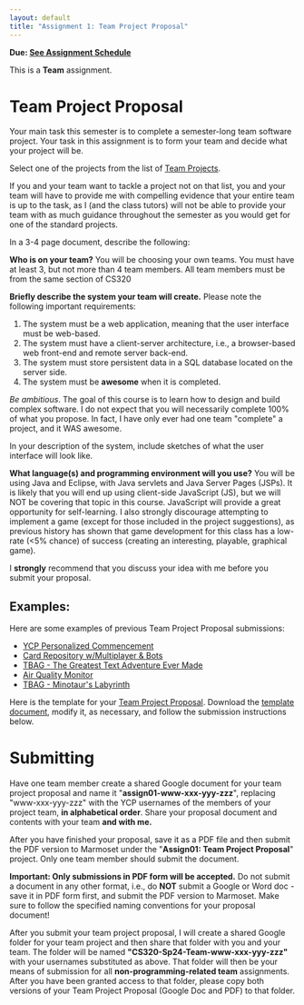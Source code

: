 ```yaml
---
layout: default
title: "Assignment 1: Team Project Proposal"
---
```


**Due: [See Assignment Schedule](index.html)**

This is a **Team** assignment.

Team Project Proposal
=====================

Your main task this semester is to complete a semester-long team software project. Your task in this assignment is to form your team and decide what your project will be.

Select one of the projects from the list of [Team Projects](../projects/index.html).

If you and your team want to tackle a project not on that list, you and your team will have to provide me with compelling evidence that your entire team is up to the task, as I (and the class tutors) will not be able to provide your team with as much guidance throughout the semester as you would get for one of the standard projects.

In a 3-4 page document, describe the following:

**Who is on your team?** You will be choosing your own teams.  You must have at least 3, but not more than 4 team members.  All team members must be from the same section of CS320

**Briefly describe the system your team will create.** Please note the following important requirements:

1.  The system must be a web application, meaning that the user interface must be web-based.
2.	The system must have a client-server architecture, i.e., a browser-based web front-end and remote server back-end.
2.  The system must store persistent data in a SQL database located on the server side.
3.  The system must be **awesome** when it is completed.

*Be ambitious*. The goal of this course is to learn how to design and build complex software. I do not expect that you will necessarily complete 100% of what you propose.  In fact, I have only ever had one team "complete" a project, and it WAS awesome.

In your description of the system, include sketches of what the user interface will look like.

**What language(s) and programming environment will you use?** You will be using Java and Eclipse, with Java servlets and Java Server Pages (JSPs).  It is likely that you will end up using client-side JavaScript (JS), but we will NOT be covering that topic in this course.  JavaScript will provide a great opportunity for self-learning.  I also strongly discourage attempting to implement a game (except for those included in the project suggestions), as previous history has shown that game development for this class has a low-rate (<5% chance) of success (creating an interesting, playable, graphical game).

I **strongly** recommend that you discuss your idea with me before you submit your proposal.

Examples: 
---------

Here are some examples of previous Team Project Proposal submissions:

- [YCP Personalized Commencement](examples-assign01/Sp22-assign01-amott-bsimmons1-erosenberry-rwood7.pdf)
- [Card Repository w/Multiplayer & Bots](examples-assign01/Sp22-assign01-bfleming2-iviveiros-mwilliams28-pwalter3.pdf)
- [TBAG - The Greatest Text Adventure Ever Made](examples-assign01/Sp20-assign01-btingley-hbarclay-rgreaves-wwyatt.pdf)
- [Air Quality Monitor](examples-assign01/Sp20-assign01-dbieber-dmchugh-mtrost-tgerst.pdf)
- [TBAG - Minotaur's Labyrinth](examples-assign01/Sp20-assign01-janderson7-lplaudsmith-zredcay.pdf)

Here is the template for your [Team Project Proposal](CS320_Team_Project_Proposal_Template.pdf).  Download the [template document](CS320_Team_Project_Proposal_Template.docx), modify it, as necessary, and follow the submission instructions below.

Submitting
==========

Have one team member create a shared Google document for your team project proposal and name it "**assign01-www-xxx-yyy-zzz**", replacing "www-xxx-yyy-zzz" with the YCP usernames of the members of your project team, **in alphabetical order**.  Share your proposal document and contents with your team **and with me.**

After you have finished your proposal, save it as a PDF file and then submit the PDF version to Marmoset under the "**Assign01: Team Project Proposal**" project.  Only one team member should submit the document.

<div class="callout">
<b>Important: Only submissions in PDF form will be accepted.</b>  Do not submit a document in any other format, i.e., do <b>NOT</b> submit a Google or Word doc - save it in PDF form first, and submit the PDF version to Marmoset.  Make sure to follow the specified naming conventions for your proposal document!
</div>

After you submit your team project proposal, I will create a shared Google folder for your team project and then share that folder with you and your team.  The folder will be named **"CS320-Sp24-Team-www-xxx-yyy-zzz"** with your usernames substituted as above.  That folder will then be your means of submission for all **non-programming-related team** assignments.  After you have been granted access to that folder, please copy both versions of your Team Project Proposal (Google Doc and PDF) to that folder.


<!-- Commenting out - submissions will now be in Marmoset as a PDF
Have one team member create a Google shared folder for your team named "CS320-Sp24-Team-www-xxx-yyy-zzz", replacing "www-xxx-yyy-zzz" with the YCP user names of the members of your project team, **in alphabetical order**.  Share the folder and contents with your team **and with me.**

This folder will be your means of submission for all **non-programming-related team** assignments.

Then create your Team Project Proposal in that folder, using Google Docs.  Name your Project Proposal document **assign01-www-xxx-yyy-zzz**, again substituting the YCP user names of your project team members, **in alphabetical order**.  

<div class="callout">
<b>Important</b>: Only submissions in Google Docs will be accepted.
Do not submit a document in any other format, i.e., do NOT submit a Word doc - convert it to a Google Doc first)!
</div>

-->
